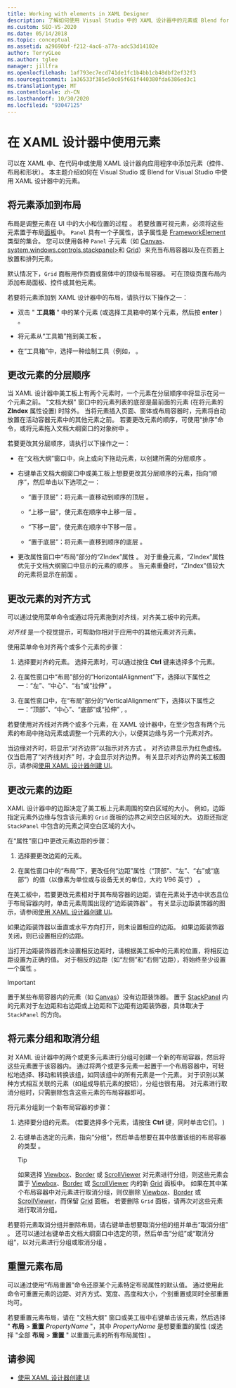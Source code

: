```yaml
---
title: Working with elements in XAML Designer
description: 了解如何使用 Visual Studio 中的 XAML 设计器中的元素或 Blend for Visual Studio。
ms.custom: SEO-VS-2020
ms.date: 05/14/2018
ms.topic: conceptual
ms.assetid: a29690bf-f212-4ac6-a77a-adc53d14102e
author: TerryGLee
ms.author: tglee
manager: jillfra
ms.openlocfilehash: 1af793ec7ecd741de1fc1b4bb1cb48dbf2ef32f3
ms.sourcegitcommit: 1a36533f385e50c05f661f440380fda6386ed3c1
ms.translationtype: MT
ms.contentlocale: zh-CN
ms.lasthandoff: 10/30/2020
ms.locfileid: "93047125"
---
```

# <a name="work-with-elements-in-xaml-designer"></a>在 XAML 设计器中使用元素

可以在 XAML 中、在代码中或使用 XAML 设计器向应用程序中添加元素（控件、布局和形状）。 本主题介绍如何在 Visual Studio 或 Blend for Visual Studio 中使用 XAML 设计器中的元素。

## <a name="add-an-element-to-a-layout"></a>将元素添加到布局

布局是调整元素在 UI 中的大小和位置的过程  。 若要放置可视元素，必须将这些元素置于布局[面板](xref:Windows.UI.Xaml.Controls.Panel)中。 `Panel` 具有一个子属性，该子属性是 [FrameworkElement](xref:Windows.UI.Xaml.FrameworkElement) 类型的集合。 您可以使用各种 `Panel` 子元素（如 [Canvas](xref:Windows.UI.Xaml.Controls.Canvas)、 [system.windows.controls.stackpanel>](xref:Windows.UI.Xaml.Controls.StackPanel)和 [Grid](xref:Windows.UI.Xaml.Controls.Grid)）来充当布局容器以及在页面上放置和排列元素。

默认情况下，`Grid` 面板用作页面或窗体中的顶级布局容器。 可在顶级页面布局内添加布局面板、控件或其他元素。

若要将元素添加到 XAML 设计器中的布局，请执行以下操作之一：

- 双击 " **工具箱** " 中的某个元素 (或选择工具箱中的某个元素，然后按 **enter** ) 。

- 将元素从“工具箱”拖到美工板  。

- 在“工具箱”中，选择一种绘制工具（例如，  。

## <a name="change-the-layering-order-of-elements"></a>更改元素的分层顺序

当 XAML 设计器中美工板上有两个元素时，一个元素在分层顺序中将显示在另一个元素之前。 "文档大纲" 窗口中的元素列表的底部是最前面的元素 (在将元素的 **ZIndex** 属性设置) 时除外。 当将元素插入页面、窗体或布局容器时，元素将自动放置在活动容器元素中的其他元素之前。 若要更改元素的顺序，可使用“排序”命令，或将元素拖入文档大纲窗口的对象树中  。

若要更改其分层顺序，请执行以下操作之一：

- 在“文档大纲”窗口中，向上或向下拖动元素，以创建所需的分层顺序  。

- 右键单击文档大纲窗口中或美工板上想要更改其分层顺序的元素，指向“顺序”，然后单击以下选项之一： 

  - “置于顶层”：将元素一直移动到顺序的顶层  。

  - “上移一层”，使元素在顺序中上移一层  。

  - “下移一层”，使元素在顺序中下移一层  。

  - “置于底层”：将元素一直移到顺序的底层  。

- 更改属性窗口中“布局”部分的“ZIndex”属性  。 对于重叠元素，“ZIndex”属性优先于文档大纲窗口中显示的元素的顺序  。 当元素重叠时，“ZIndex”值较大的元素将显示在前面  。

## <a name="change-the-alignment-of-an-element"></a>更改元素的对齐方式

可以通过使用菜单命令或通过将元素拖到对齐线，对齐美工板中的元素。

*对齐线* 是一个视觉提示，可帮助你相对于应用中的其他元素对齐元素。

使用菜单命令对齐两个或多个元素的步骤：

1. 选择要对齐的元素。 选择元素时，可以通过按住 **Ctrl** 键来选择多个元素。

2. 在属性窗口中“布局”部分的“HorizontalAlignment”下，选择以下属性之一：“左”、“中心”、“右”或“拉伸”  。

3. 在属性窗口中，在“布局”部分的“VerticalAlignment”下，选择以下属性之一：“顶部”、“中心”、“底部”或“拉伸”  ,  。

若要使用对齐线对齐两个或多个元素，在 XAML 设计器中，在至少包含有两个元素的布局中拖动元素或调整一个元素的大小，以便其边缘与另一个元素对齐。

当边缘对齐时，将显示“对齐边界”以指示对齐方式  。 对齐边界显示为红色虚线。 仅当启用了“对齐线对齐”  时，才会显示对齐边界。 有关显示对齐边界的美工板图示，请参阅[使用 XAML 设计器创建 UI](../xaml-tools/creating-a-ui-by-using-xaml-designer-in-visual-studio.md)。

## <a name="change-an-elements-margins"></a>更改元素的边距

XAML 设计器中的边距决定了美工板上元素周围的空白区域的大小。 例如，边距指定元素外边缘与包含该元素的 `Grid` 面板的边界之间空白区域的大。 边距还指定 `StackPanel` 中包含的元素之间空白区域的大小。

在“属性”窗口中更改元素边距的步骤：

1. 选择要更改边距的元素。

2. 在属性窗口中的“布局”下，更改任何“边距”属性（“顶部”、“左”、“右”或“底部”）的值（以像素为单位或与设备无关的单位，大约 1/96 英寸）  。

在美工板中，若要更改元素相对于其布局容器的边距，请在元素处于选中状态且位于布局容器内时，单击元素周围出现的“边距装饰器”  。 有关显示边距装饰器的图示，请参阅[使用 XAML 设计器创建 UI](../xaml-tools/creating-a-ui-by-using-xaml-designer-in-visual-studio.md)。

如果边距装饰器以垂直或水平方向打开，则未设置相应的边距。 如果边距装饰器关闭，则已设置相应的边距。

当打开边距装饰器而未设置相反边距时，请根据美工板中的元素的位置，将相反边距设置为正确的值。 对于相反的边距（如“左侧”和“右侧”边距），将始终至少设置一个属性  。

> [!IMPORTANT]
> 置于某些布局容器内的元素（如 [Canvas](xref:Windows.UI.Xaml.Controls.Canvas)）没有边距装饰器。 置于 [StackPanel](xref:Windows.UI.Xaml.Controls.StackPanel) 内的元素对于左边距和右边距或上边距和下边距有边距装饰器，具体取决于 `StackPanel` 的方向。

## <a name="group-and-ungroup-elements"></a>将元素分组和取消分组

对 XAML 设计器中的两个或更多元素进行分组可创建一个新的布局容器，然后将这些元素置于该容器内。 通过将两个或更多元素一起置于一个布局容器中，可轻松地选择、移动和转换该组，如同该组中的所有元素是一个元素。 对于识别以某种方式相互关联的元素（如组成导航元素的按钮），分组也很有用。 对元素进行取消分组时，只需删除包含这些元素的布局容器即可。

将元素分组到一个新布局容器的步骤：

1. 选择要分组的元素。  (若要选择多个元素，请按住 **Ctrl** 键，同时单击它们。 ) 

2. 右键单击选定的元素，指向“分组”，然后单击想要在其中放置该组的布局容器的类型  。

    > [!TIP]
    > 如果选择 [Viewbox](xref:Windows.UI.Xaml.Controls.Viewbox)、[Border](xref:Windows.UI.Xaml.Controls.Border) 或 [ScrollViewer](xref:Windows.UI.Xaml.Controls.ScrollViewer) 对元素进行分组，则这些元素会置于 [Viewbox](xref:Windows.UI.Xaml.Controls.Viewbox)、[Border](xref:Windows.UI.Xaml.Controls.Border) 或 [ScrollViewer](xref:Windows.UI.Xaml.Controls.ScrollViewer) 内的新 [Grid](xref:Windows.UI.Xaml.Controls.Grid) 面板中。 如果在其中某个布局容器中对元素进行取消分组，则仅删除 [Viewbox](xref:Windows.UI.Xaml.Controls.Viewbox)、[Border](xref:Windows.UI.Xaml.Controls.Border) 或 [ScrollViewer](xref:Windows.UI.Xaml.Controls.ScrollViewer)，而保留 [Grid](xref:Windows.UI.Xaml.Controls.Grid) 面板。 若要删除 `Grid` 面板，请再次对这些元素进行取消分组。

若要将元素取消分组并删除布局，请右键单击想要取消分组的组并单击“取消分组”  。 还可以通过右键单击文档大纲窗口中选定的项，然后单击“分组”或“取消分组”，以对元素进行分组或取消分组  。

## <a name="reset-the-element-layout"></a>重置元素布局

可以通过使用“布局重置”命令还原某个元素特定布局属性的默认值。 通过使用此命令可重置元素的边距、对齐方式、宽度、高度和大小，个别重置或同时全部重置均可。

若要重置元素布局，请在 "文档大纲" 窗口或美工板中右键单击该元素，然后选择 " **布局**  >  **重置** *PropertyName* "，其中 *PropertyName* 是想要重置的属性 (或选择 "全部 **布局**  >  **重置** " 以重置元素的所有布局属性) 。

## <a name="see-also"></a>请参阅

- [使用 XAML 设计器创建 UI](../xaml-tools/creating-a-ui-by-using-xaml-designer-in-visual-studio.md)
